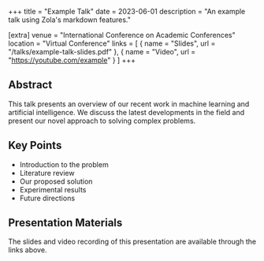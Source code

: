 +++
title = "Example Talk"
date = 2023-06-01
description = "An example talk using Zola's markdown features."

[extra]
venue = "International Conference on Academic Conferences"
location = "Virtual Conference"
links = [
    { name = "Slides", url = "/talks/example-talk-slides.pdf" },
    { name = "Video", url = "https://youtube.com/example" }
]
+++

## Abstract

This talk presents an overview of our recent work in machine learning and artificial intelligence. We discuss the latest developments in the field and present our novel approach to solving complex problems.

## Key Points

- Introduction to the problem
- Literature review
- Our proposed solution
- Experimental results
- Future directions

## Presentation Materials

The slides and video recording of this presentation are available through the links above. 